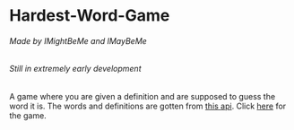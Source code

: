 # Hardest-Word-Game
###### Made by IMightBeMe and IMayBeMe
###### Still in extremely early development

A game where you are given a definition and are supposed to guess the word it is.
The words and definitions are gotten from [this api](https://random-words-api.vercel.app/word).
Click [here](https://Worlds-Hardest-Word-Game.dakoolkidz.repl.co/) for the game.
